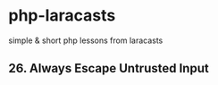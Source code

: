 # php-laracasts

simple &amp; short php lessons from laracasts

## 26. Always Escape Untrusted Input
